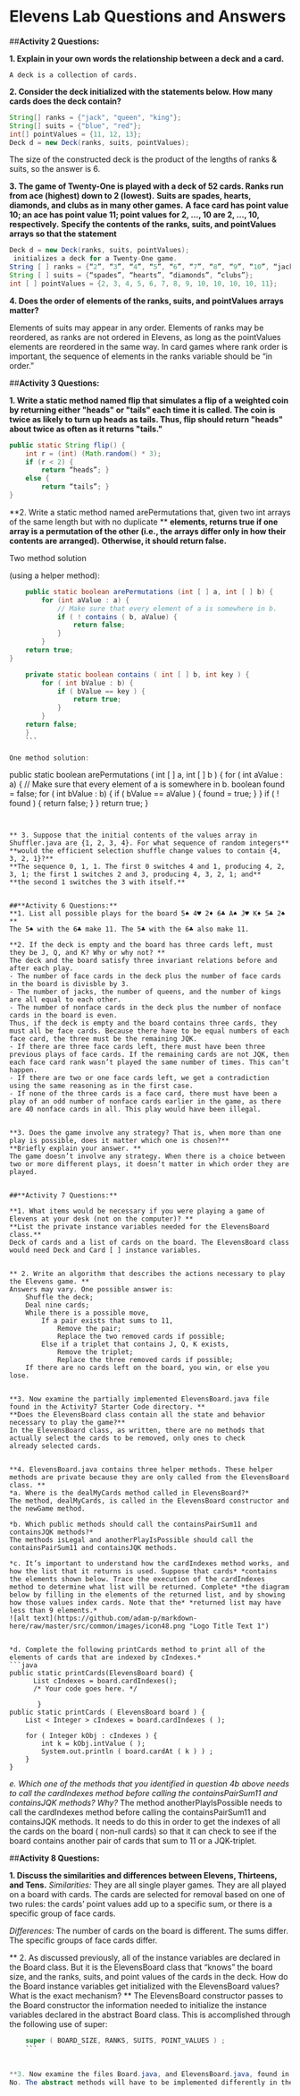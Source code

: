 # Elevens Lab Questions and Answers

##**Activity 2 Questions:**

**1. Explain in your own words the relationship between a deck and a card.**
   
    A deck is a collection of cards.
    
    
**2. Consider the deck initialized with the statements below. How many cards does the deck contain?**
```java
String[] ranks = {"jack", "queen", "king"}; 
String[] suits = {"blue", "red"}; 
int[] pointValues = {11, 12, 13}; 
Deck d = new Deck(ranks, suits, pointValues); 
```
The size of the constructed deck is the product of the lengths of ranks & suits, so the answer is 6.



**3. The game of Twenty-One is played with a deck of 52 cards. Ranks run from ace (highest) down to 2 (lowest).**
**Suits are spades, hearts, diamonds, and clubs as in many other games.** 
**A face card has point value 10; an ace has point value 11; point values for 2, …, 10 are 2, …, 10, respectively.**
**Specify the contents of the ranks, suits, and pointValues arrays so that the statement**
```java
Deck d = new Deck(ranks, suits, pointValues);
 initializes a deck for a Twenty-One game. 
String [ ] ranks = {“2”, “3”, “4”, “5”, “6”, “7”, “8”, “9”, “10”, “jack”, “queen”, “king”, “ace”};
String [ ] suits = {“spades”, “hearts”, “diamonds”, “clubs”};
int [ ] pointValues = {2, 3, 4, 5, 6, 7, 8, 9, 10, 10, 10, 10, 11};
```
	
	
**4. Does the order of elements of the ranks, suits, and pointValues arrays matter?**

Elements of suits may appear in any order. Elements of ranks may be reordered, as ranks are not ordered in Elevens,
as long as the pointValues elements are reordered in the same way. 
In card games where rank order is important, the sequence of elements in the ranks variable should be “in order.”



##**Activity 3 Questions:**

**1. Write a static method named flip that simulates a flip of a weighted coin by returning either "heads" or "tails" each time it is called. The coin is twice as likely to turn up heads as tails. Thus, flip should return "heads" about twice as often as it returns "tails."**
```java
public static String flip() {
	int r = (int) (Math.random() * 3);
	if (r < 2) {
		return “heads”; }
	else {
		return “tails”; }
}
```
	
	
**2. Write a static method named arePermutations that, given two int arrays of the same length but with no duplicate **
**elements, returns true if one array is a permutation of the other (i.e., the arrays differ only in how their contents are arranged).**
**Otherwise, it should return false.**

Two method solution 

(using a helper method):
```java
	public static boolean arePermutations (int [ ] a, int [ ] b) {
		for (int aValue : a) {
			// Make sure that every element of a is somewhere in b.
			if ( ! contains ( b, aValue) {
				return false;
			}
		}
	return true;
}

	private static boolean contains ( int [ ] b, int key ) {
		for ( int bValue : b) {
			if ( bValue == key ) {
				return true;
			}
		}
	return false;
	}
	```
	
One method solution:
```
public static boolean arePermutations ( int [ ] a, int [ ] b ) {
	for ( int aValue : a) {
	// Make sure that every element of a is somewhere in b.
	boolean found = false;
	for ( int bValue : b) {
		if ( bValue == aValue ) {
			found = true;
		}
	}
	if ( ! found ) {
		return false;
	}
	}
	return true;
}
```


** 3. Suppose that the initial contents of the values array in Shuffler.java are {1, 2, 3, 4}. For what sequence of random integers**
**would the efficient selection shuffle change values to contain {4, 3, 2, 1}?**
**The sequence 0, 1, 1. The first 0 switches 4 and 1, producing 4, 2, 3, 1; the first 1 switches 2 and 3, producing 4, 3, 2, 1; and**
**the second 1 switches the 3 with itself.**


##**Activity 6 Questions:**
**1. List all possible plays for the board 5♠ 4♥ 2♦ 6♣ A♠ J♥ K♦ 5♣ 2♠ **
The 5♠ with the 6♣ make 11. The 5♣ with the 6♣ also make 11.

**2. If the deck is empty and the board has three cards left, must they be J, Q, and K? Why or why not? **
The deck and the board satisfy three invariant relations before and after each play.
- The number of face cards in the deck plus the number of face cards in the board is divisble by 3.
- The number of jacks, the number of queens, and the number of kings are all equal to each other.
- The number of nonface cards in the deck plus the number of nonface cards in the board is even.
Thus, if the deck is empty and the board contains three cards, they must all be face cards. Because there have to be equal numbers of each face card, the three must be the remaining JQK.
- If there are three face cards left, there must have been three previous plays of face cards. If the remaining cards are not JQK, then each face card rank wasn’t played the same number of times. This can’t happen.
- If there are two or one face cards left, we get a contradiction using the same reasoning as in the first case.
- If none of the three cards is a face card, there must have been a play of an odd number of nonface cards earlier in the game, as there are 40 nonface cards in all. This play would have been illegal.


**3. Does the game involve any strategy? That is, when more than one play is possible, does it matter which one is chosen?**
**Briefly explain your answer. **
The game doesn’t involve any strategy. When there is a choice between two or more different plays, it doesn’t matter in which order they are played.


##**Activity 7 Questions:**

**1. What items would be necessary if you were playing a game of Elevens at your desk (not on the computer)? **
**List the private instance variables needed for the ElevensBoard class.**
Deck of cards and a list of cards on the board. The ElevensBoard class would need Deck and Card [ ] instance variables.


** 2. Write an algorithm that describes the actions necessary to play the Elevens game. **
Answers may vary. One possible answer is:
	Shuffle the deck;
	Deal nine cards;
	While there is a possible move, 
		If a pair exists that sums to 11,
			Remove the pair;
			Replace the two removed cards if possible;
		Else if a triplet that contains J, Q, K exists,
			Remove the triplet;
			Replace the three removed cards if possible;
	If there are no cards left on the board, you win, or else you lose.


**3. Now examine the partially implemented ElevensBoard.java file found in the Activity7 Starter Code directory. **
**Does the ElevensBoard class contain all the state and behavior necessary to play the game?**
In the ElevensBoard class, as written, there are no methods that actually select the cards to be removed, only ones to check 
already selected cards.


**4. ElevensBoard.java contains three helper methods. These helper methods are private because they are only called from the ElevensBoard class. **
*a. Where is the dealMyCards method called in ElevensBoard?*
The method, dealMyCards, is called in the ElevensBoard constructor and the newGame method.

*b. Which public methods should call the containsPairSum11 and containsJQK methods?*
The methods isLegal and anotherPlayIsPossible should call the containsPairSum11 and containsJQK methods.

*c. It’s important to understand how the cardIndexes method works, and how the list that it returns is used. Suppose that cards* *contains the elements shown below. Trace the execution of the cardIndexes method to determine what list will be returned. Complete* *the diagram below by filling in the elements of the returned list, and by showing how those values index cards. Note that the* *returned list may have less than 9 elements.*
![alt text](https://github.com/adam-p/markdown-here/raw/master/src/common/images/icon48.png "Logo Title Text 1")


*d. Complete the following printCards method to print all of the elements of cards that are indexed by cIndexes.*
```java
public static printCards(ElevensBoard board) {
      List cIndexes = board.cardIndexes(); 
      /* Your code goes here. */

       } 
public static printCards ( ElevensBoard board ) {
	List < Integer > cIndexes = board.cardIndexes ( );

	for ( Integer kObj : cIndexes ) {
		int k = kObj.intValue ( );
		System.out.println ( board.cardAt ( k ) ) ;
	}
}
```

*e. Which one of the methods that you identified in question 4b above needs to call the cardIndexes method before calling the containsPairSum11 and containsJQK methods? Why?*
The method anotherPlayIsPossible needs to call the cardIndexes method before calling the containsPairSum11 and containsJQK methods. It needs to do this in order to get the indexes of all the cards on the board ( non-null cards) so that it can check to see if the board contains another pair of cards that sum to 11 or a JQK-triplet.


##**Activity 8 Questions:**

**1. Discuss the similarities and differences between Elevens, Thirteens, and Tens.**
_Similarities:_
They are all single player games.
They are all played on a board with cards.
The cards are selected for removal based on one of two rules: the cards’ point values add up to a specific sum, or there is a specific group of face cards.

_Differences:_
The number of cards on the board is different.
The sums differ.
The specific groups of face cards differ.


** 2. As discussed previously, all of the instance variables are declared in the Board class. But it is the ElevensBoard class that “knows” the board size, and the ranks, suits, and point values of the cards in the deck. How do the Board instance variables get initialized with the ElevensBoard values? What is the exact mechanism? **
The ElevensBoard constructor passes to the Board constructor the information needed to initialize the instance variables declared in the abstract Board class. This is accomplished through the following use of super:
```java
	super ( BOARD_SIZE, RANKS, SUITS, POINT_VALUES ) ;
	```
	
	
**3. Now examine the files Board.java, and ElevensBoard.java, found in the Activity8 Starter Code directory. Identify the abstract methods in Board.java. See how these methods are implemented in ElevensBoard. Do they cover all the differences between Elevens, Thirteens, and Tens as discussed in question 1? Why or why not?**
No. The abstract methods will have to be implemented differently in the Tens and Thirteens games and will need different private helper methods to accomplish their tasks.
